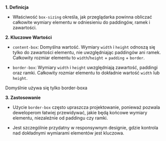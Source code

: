**1. Definicja**

- Właściwość `box-sizing` określa, jak przeglądarka powinna obliczać całkowite wymiary elementu w odniesieniu do paddingów, ramek i zawartości.

**2. Kluczowe Wartości**

- `content-box`: Domyślna wartość. Wymiary `width` i `height` odnoszą się tylko do zawartości elementu, nie uwzględniając paddingów ani ramek. Całkowity rozmiar elementu to `width`/`height` + `padding` + `border`.
    
- `border-box`: Wymiary `width` i `height` uwzględniają zawartość, paddingi oraz ramki. Całkowity rozmiar elementu to dokładnie wartość `width` lub `height`.

Domyślnie używa się tylko border-boxa

**3. Zastosowanie**

- Użycie `border-box` często upraszcza projektowanie, ponieważ pozwala deweloperom łatwiej przewidywać, jakie będą końcowe wymiary elementu, niezależnie od paddingu czy ramki.
    
- Jest szczególnie przydatny w responsywnym designie, gdzie kontrola nad dokładnymi wymiarami elementów jest kluczowa.